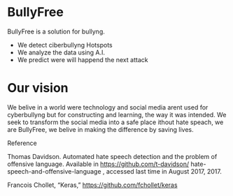 # BullyFree

BullyFree is a solution for bullyng.
  - We detect ciberbullyng Hotspots
  - We analyze the data using A.I.
  - We predict were will happend the next attack

# Our vision
We belive in a world were technology and social media arent used for cyberbullyng but for constructing and learning, the way it was intended. We seek to transform the social media into a safe place ithout hate speach, we are BullyFree, we belive in making the difference by saving lives. 

Reference

Thomas Davidson. Automated hate speech detection and the problem of
offensive language. Available in https://github.com/t-davidson/
hate-speech-and-offensive-language , accessed last time in August 2017,
2017.

Francois Chollet, “Keras,” https://github.com/fchollet/keras
